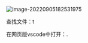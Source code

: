 ![image-20220905182531975](D:\HOLY\路线与笔记\markdown\快捷键\assets\image-20220905182531975.png)

查找文件：t

在网页版vscode中打开：.